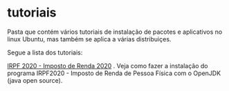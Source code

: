 # tutoriais

Pasta que contém vários tutoriais de instalação de pacotes e aplicativos no linux Ubuntu, mas também se aplica a várias distribuiçes.

Segue a lista dos tutoriais:

[IRPF 2020 - Imposto de Renda 2020](https://github.com/Elildes/tutoriais/blob/master/irpf-2020) 
. Veja como fazer a instalação do programa IRPF2020 - Imposto de Renda de Pessoa Física com o OpenJDK (java open source).
